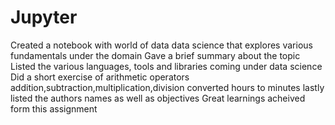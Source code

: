# Jupyter
Created a notebook with world of data data science that explores various fundamentals under the domain
Gave a brief summary about the topic
Listed the various languages, tools and libraries coming under data science
Did a short exercise of arithmetic operators addition,subtraction,multiplication,division
converted hours to minutes
lastly listed the authors names as well as objectives
Great learnings acheived form this assignment
